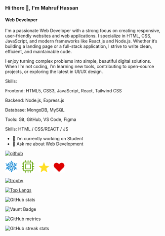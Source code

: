 ### Hi there 👋, I'm Mahruf Hassan
#### Web Developer


I'm a passionate Web Developer with a strong focus on creating responsive, user-friendly websites and web applications. I specialize in HTML, CSS, JavaScript, and modern frameworks like React.js and Node.js. Whether it’s building a landing page or a full-stack application, I strive to write clean, efficient, and maintainable code.

I enjoy turning complex problems into simple, beautiful digital solutions. When I’m not coding, I’m learning new tools, contributing to open-source projects, or exploring the latest in UI/UX design.

Skills:

Frontend: HTML5, CSS3, JavaScript, React, Tailwind CSS

Backend: Node.js, Express.js

Database: MongoDB, MySQL

Tools: Git, GitHub, VS Code, Figma

Skills:  HTML / CSS/REACT / JS 

- 🔭 I’m currently working on Student 
- 💬 Ask me about Web Development 


[<img src='https://cdn.jsdelivr.net/npm/simple-icons@3.0.1/icons/github.svg' alt='github' height='40'>](https://github.com/mahruf43)  

<a href='https://archiveprogram.github.com/'><img src='https://raw.githubusercontent.com/acervenky/animated-github-badges/master/assets/acbadge.gif' width='40' height='40'></a> <a href='https://docs.github.com/en/developers'><img src='https://raw.githubusercontent.com/acervenky/animated-github-badges/master/assets/devbadge.gif' width='40' height='40'></a> <a href='https://stars.github.com/'><img src='https://raw.githubusercontent.com/acervenky/animated-github-badges/master/assets/starbadge.gif' width='35' height='35'></a> <a href='https://docs.github.com/en/github/supporting-the-open-source-community-with-github-sponsors'><img src='https://raw.githubusercontent.com/acervenky/animated-github-badges/master/assets/sponsorbadge.gif' width='35' height='35'></a> 

[![trophy](https://github-profile-trophy.vercel.app/?username=mahruf43)](https://github.com/ryo-ma/github-profile-trophy)

[![Top Langs](https://github-readme-stats.vercel.app/api/top-langs/?username=mahruf43)](https://github.com/anuraghazra/github-readme-stats)

![GitHub stats](https://github-readme-stats.vercel.app/api?username=mahruf43&show_icons=true&count_private=true)  

![Vaunt Badge](https://api.vaunt.dev/v1/github/entities/mahruf43/contributions?format=svg&private=true)  

![GitHub metrics](https://metrics.lecoq.io/mahruf43)  

![GitHub streak stats](https://streak-stats.demolab.com/?user=mahruf43)  


